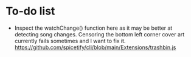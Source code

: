# To-do list

- Inspect the watchChange() function here as it may be better at detecting song changes. Censoring the bottom left corner cover art currently fails sometimes and I want to fix it. https://github.com/spicetify/cli/blob/main/Extensions/trashbin.js
